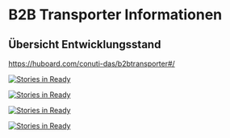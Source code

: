 # B2B Transporter Informationen

## Übersicht Entwicklungsstand

https://huboard.com/conuti-das/b2btransporter#/

[![Stories in Ready](https://badge.waffle.io/conuti-das/b2btransporter.svg?label=bug&title=bug)]()


[![Stories in Ready](https://badge.waffle.io/conuti-das/b2btransporter.svg?label=enhancement&title=Enhancment)]()

[![Stories in Ready](https://badge.waffle.io/conuti-das/b2btransporter.svg?label=in%20arbeit&title=In%20Arbeit)](h)

[![Stories in Ready](https://badge.waffle.io/conuti-das/b2btransporter.svg?label=abgeschlossen&title=Abgeschlossen)](http://waffle.io/conuti-das/b2btransporter)
